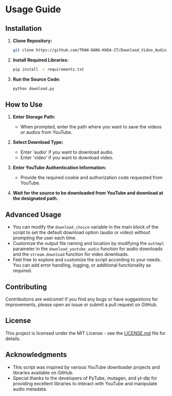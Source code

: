 # Usage Guide

## Installation

1. **Clone Repository:**
    ```bash
    git clone https://github.com/TRAN-DANG-KHOA-IT/Download_Video_Audio_Youtube.git
    ```

2. **Install Required Libraries:**
    ```bash
    pip install -r requirements.txt
    ```

3. **Run the Source Code:**
    ```bash
    python download.py
    ```

## How to Use

1. **Enter Storage Path:**
    - When prompted, enter the path where you want to save the videos or audios from YouTube.

2. **Select Download Type:**
    - Enter 'audio' if you want to download audio.
    - Enter 'video' if you want to download video.

3. **Enter YouTube Authentication Information:**
    - Provide the required cookie and authorization code requested from YouTube.

4. **Wait for the source to be downloaded from YouTube and download at the designated path.**

## Advanced Usage

- You can modify the `download_choice` variable in the main block of the script to set the default download option (audio or video) without prompting the user each time.
- Customize the output file naming and location by modifying the `outtmpl` parameter in the `download_youtube_audio` function for audio downloads and the `stream.download` function for video downloads.
- Feel free to explore and customize the script according to your needs. You can add error handling, logging, or additional functionality as required.

## Contributing
Contributions are welcome! If you find any bugs or have suggestions for improvements, please open an issue or submit a pull request on GitHub.

## License
This project is licensed under the MIT License - see the [LICENSE.md](LICENSE.md) file for details.

## Acknowledgments
- This script was inspired by various YouTube downloader projects and libraries available on GitHub.
- Special thanks to the developers of PyTube, mutagen, and yt-dlp for providing excellent libraries to interact with YouTube and manipulate audio metadata.
